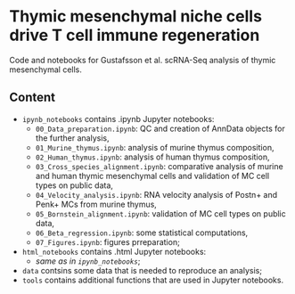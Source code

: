 # Thymic mesenchymal niche cells drive T cell immune regeneration

Code and notebooks for Gustafsson et al. scRNA-Seq analysis of thymic mesenchymal cells.

## Content
- `ipynb_notebooks` contains .ipynb Jupyter notebooks:
  - `00_Data_preparation.ipynb`: QC and creation of AnnData objects for the further analysis,
  - `01_Murine_thymus.ipynb`: analysis of murine thymus composition,
  - `02_Human_thymus.ipynb`: analysis of human thymus composition,
  - `03_Cross_species_alignment.ipynb`: comparative analysis of murine and human thymic mesenchymal cells and validation of MC cell types on public data,
  - `04_Velocity_analysis.ipynb`: RNA velocity analysis of Postn+ and Penk+ MCs from murine thymus,
  - `05_Bornstein_alignment.ipynb`: validation of MC cell types on public data,
  - `06_Beta_regression.ipynb`: some statistical computations,
  - `07_Figures.ipynb`: figures prreparation;
- `html_notebooks` contains .html Jupyter notebooks:
  - *same as in `ipynb_notebooks`*;
- `data` contsins some data that is needed to reproduce an analysis;
- `tools` contains additional functions that are used in Jupyter notebooks.
